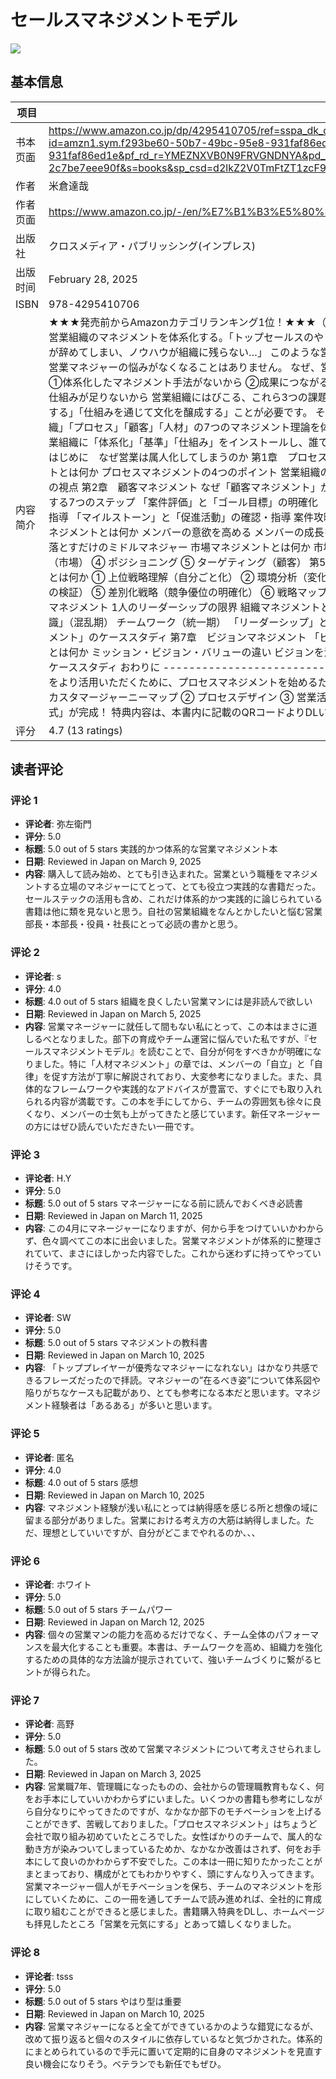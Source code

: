 # セールスマネジメントモデル

![](https://m.media-amazon.com/images/I/71t1OYDO3wL._SL1500_.jpg)

## 基本信息

| 项目 | 内容 |
| --- | --- |
| 书本页面 | https://www.amazon.co.jp/dp/4295410705/ref=sspa_dk_detail_3?psc=1&pd_rd_i=4295410705&pd_rd_w=SYjDv&content-id=amzn1.sym.f293be60-50b7-49bc-95e8-931faf86ed1e&pf_rd_p=f293be60-50b7-49bc-95e8-931faf86ed1e&pf_rd_r=YMEZNXVB0N9FRVGNDNYA&pd_rd_wg=fcfsN&pd_rd_r=47803cba-512a-4ec5-8d42-2c7be7eee90f&s=books&sp_csd=d2lkZ2V0TmFtZT1zcF9kZXRhaWw |
| 作者 | 米倉達哉 |
| 作者页面 | https://www.amazon.co.jp/-/en/%E7%B1%B3%E5%80%89%E9%81%94%E5%93%89/e/B0DXDWRY3S/ref=dp_byline_cont_book_1 |
| 出版社 | クロスメディア・パブリッシング(インプレス) |
| 出版时间 | February 28, 2025 |
| ISBN | 978-4295410706 |
| 内容简介 | ★★★発売前からAmazonカテゴリランキング1位！★★★（セールス・営業/マーケティング・セールス/リーダーシップ　等）「7つの型」で営業組織のマネジメントを体系化する。「トップセールスのやり方を真似ても、なかなか他のメンバーは成果が出せない…」 「経験豊富な社員が辞めてしまい、ノウハウが組織に残らない…」 このような営業の属人化は、多くの企業が抱える共通の悩みです。 その結果、組織を束ねる営業マネジャーの悩みがなくなることはありません。 なぜ、営業という仕事は属人化しやすいのか。 その課題は、次の3つが考えられます。 ①体系化したマネジメント手法がないから ②成果につながる「基準」が明確化されていないから ③組織全体で「学び合い、成長し続ける」仕組みが足りないから 営業組織にはびこる、これら3つの課題を解消するには、「営業を体系化してマネジメントする」「成果を生む基準を設定する」「仕組みを通じて文化を醸成する」ことが必要です。 そこで本書『セールスマネジメントモデル』では、「ビジョン」「戦略」「市場」「組織」「プロセス」「顧客」「人材」の7つのマネジメント理論を体系化し、常勝の営業チームのつくり方を授けていきます。 この本を通して、営業組織に「体系化」「基準」「仕組み」をインストールし、誰でも成果の出せる組織づくりを目指しましょう。  ■本書の構成 （目次一部紹介） はじめに　なぜ営業は属人化してしまうのか 第1章　プロセスマネジメント なぜ「プロセスマネジメント」が重要なのか プロセスマネジメントとは何か プロセスマネジメントの4つのポイント 営業組織の「勝利の方程式」 営業プロセスデザインの作り方 営業プロセスを管理する4つの視点  第2章　顧客マネジメント なぜ「顧客マネジメント」が必要なのか 顧客マネジメントとは何か 「顧客戦略」と「案件攻略」 案件を攻略する7つのステップ 「案件評価」と「ゴール目標」の明確化 「意思決定ユニット」と「顧客ニーズ」への対応・指導 「影響要因」への対応・指導 「マイルストーン」と「促進活動」の確認・指導 案件攻略検討会  第3章　人材マネジメント 人材マネジメントが難しくなった原因 人材マネジメントとは何か メンバーの意欲を高める メンバーの成長を促す あるべき営業像に導く関わり  第4章　市場マネジメント 戦略を上から下に落とすだけのミドルマネジャー 市場マネジメントとは何か 市場マネジメントの流れ ① 市場分析 ② セグメンテーション ③ ターゲティング（市場） ④ ポジショニング ⑤ ターゲティング（顧客）  第5章　戦略マネジメント 戦略実行を妨げる「負のスパイラル」 戦略マネジメントとは何か ① 上位戦略理解（自分ごと化） ② 環境分析（変化の動向把握） ③ クロスSWOT分析（方向性の明確化） ④ 先期レビュー（効果の検証） ⑤ 差別化戦略（競争優位の明確化） ⑥ 戦略マップ（成功への道筋） ⑦ 戦略実行・モニタリング（成果への最適化） 第6章　組織マネジメント 1人のリーダーシップの限界 組織マネジメントとは何か 「相互理解」から「相互尊重」へ（形成期） 「チーム目的」と「役割認識」（混乱期） チームワーク（統一期） 「リーダーシップ」と「フォロワーシップ」（機能期） 営業チームの会議をデザインする 「組織マネジメント」のケーススタディ  第7章　ビジョンマネジメント 「ビジョンマネジメント」が出発点 人は理だけでは動かない ビジョンマネジメントとは何か ミッション・ビジョン・バリューの違い ビジョンを浸透させる6つのステップ 組織を変革するリーダー 「ビジョンマネジメント」のケーススタディ おわりに ------------------------------- 【購入者限定特典DLサービス】 本書『セールスマネジメントモデル』をより活用いただくために、プロセスマネジメントを始めるための基本テンプレートを読者限定特典としてプレゼントします！  ■特典内容 ① カスタマージャーニーマップ ② プロセスデザイン ③ 営業活動KSF ④ 勝利の方程式 テンプレートに入力するだけで自チームの「勝利の方程式」が完成！ 特典内容は、本書内に記載のQRコードよりDLいただけます。 |
| 评分 | 4.7 (13 ratings) |

## 读者评论

### 评论 1

- **评论者**: 弥左衛門
- **评分**: 5.0
- **标题**: 5.0 out of 5 stars
実践的かつ体系的な営業マネジメント本
- **日期**: Reviewed in Japan on March 9, 2025
- **内容**: 購入して読み始め、とても引き込まれた。営業という職種をマネジメントする立場のマネジャーにてとって、とても役立つ実践的な書籍だった。セールステックの活用も含め、これだけ体系的かつ実践的に論じられている書籍は他に類を見ないと思う。自社の営業組織をなんとかしたいと悩む営業部長・本部長・役員・社長にとって必読の書かと思う。

### 评论 2

- **评论者**: s
- **评分**: 4.0
- **标题**: 4.0 out of 5 stars
組織を良くしたい営業マンには是非読んで欲しい
- **日期**: Reviewed in Japan on March 5, 2025
- **内容**: 営業マネージャーに就任して間もない私にとって、この本はまさに道しるべとなりました。部下の育成やチーム運営に悩んでいた私ですが、『セールスマネジメントモデル』を読むことで、自分が何をすべきかが明確になりました。特に「人材マネジメント」の章では、メンバーの「自立」と「自律」を促す方法が丁寧に解説されており、大変参考になりました。また、具体的なフレームワークや実践的なアドバイスが豊富で、すぐにでも取り入れられる内容が満載です。この本を手にしてから、チームの雰囲気も徐々に良くなり、メンバーの士気も上がってきたと感じています。新任マネージャーの方にはぜひ読んでいただきたい一冊です。

### 评论 3

- **评论者**: H.Y
- **评分**: 5.0
- **标题**: 5.0 out of 5 stars
マネージャーになる前に読んでおくべき必読書
- **日期**: Reviewed in Japan on March 11, 2025
- **内容**: この4月にマネージャーになりますが、何から手をつけていいかわからず、色々調べてこの本に出会いました。営業マネジメントが体系的に整理されていて、まさにほしかった内容でした。これから迷わずに持ってやっていけそうです。

### 评论 4

- **评论者**: SW
- **评分**: 5.0
- **标题**: 5.0 out of 5 stars
マネジメントの教科書
- **日期**: Reviewed in Japan on March 10, 2025
- **内容**: 「トッププレイヤーが優秀なマネジャーになれない」はかなり共感できるフレーズだったので拝読。マネジャーの”在るべき姿”について体系図や陥りがちなケースも記載があり、とても参考になる本だと思います。マネジメント経験者は「あるある」が多いと思います。

### 评论 5

- **评论者**: 匿名
- **评分**: 4.0
- **标题**: 4.0 out of 5 stars
感想
- **日期**: Reviewed in Japan on March 10, 2025
- **内容**: マネジメント経験が浅い私にとっては納得感を感じる所と想像の域に留まる部分がありました。営業における考え方の大筋は納得しました。ただ、理想としていいですが、自分がどこまでやれるのか、、、

### 评论 6

- **评论者**: ホワイト
- **评分**: 5.0
- **标题**: 5.0 out of 5 stars
チームパワー
- **日期**: Reviewed in Japan on March 12, 2025
- **内容**: 個々の営業マンの能力を高めるだけでなく、チーム全体のパフォーマンスを最大化することも重要。本書は、チームワークを高め、組織力を強化するための具体的な方法論が提示されていて、強いチームづくりに繋がるヒントが得られた。

### 评论 7

- **评论者**: 高野
- **评分**: 5.0
- **标题**: 5.0 out of 5 stars
改めて営業マネジメントについて考えさせられました。
- **日期**: Reviewed in Japan on March 3, 2025
- **内容**: 営業職7年、管理職になったものの、会社からの管理職教育もなく、何をお手本にしていいかわからずにいました。いくつかの書籍も参考にしながら自分なりにやってきたのですが、なかなか部下のモチベーションを上げることができず、苦戦しておりました。「プロセスマネジメント」はちょうど会社で取り組み初めていたところでした。女性ばかりのチームで、属人的な動き方が染みついてしまっているためか、なかなか改善はされず、何をお手本にして良いのかわからず不安でした。この本は一冊に知りたかったことがまとまっており、構成がとてもわかりやすく、頭にすんなり入ってきます。営業マネージャー個人がモチベーションを保ち、チームのマネジメントを形にしていくために、この一冊を通してチームで読み進めれば、全社的に育成に取り組むことができると感じました。書籍購入特典をDLし、ホームページも拝見したところ「営業を元気にする」とあって嬉しくなりました。

### 评论 8

- **评论者**: tsss
- **评分**: 5.0
- **标题**: 5.0 out of 5 stars
やはり型は重要
- **日期**: Reviewed in Japan on March 10, 2025
- **内容**: 営業マネジャーになると全てができているかのような錯覚になるが、改めて振り返ると個々のスタイルに依存しているなと気づかされた。体系的にまとめられているので手元に置いて定期的に自身のマネジメントを見直す良い機会になりそう。ベテランでも新任でもぜひ。
